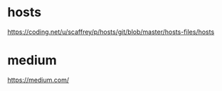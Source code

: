 
# hosts
https://coding.net/u/scaffrey/p/hosts/git/blob/master/hosts-files/hosts

# medium
https://medium.com/

